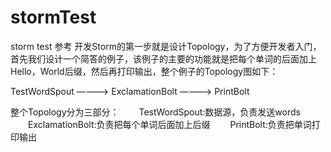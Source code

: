 # stormTest
storm test
参考
开发Storm的第一步就是设计Topology，为了方便开发者入门，首先我们设计一个简答的例子，该例子的主要的功能就是把每个单词的后面加上Hello，World后缀，然后再打印输出，整个例子的Topology图如下：

TestWordSpout ————>  ExclamationBolt ————> PrintBolt

整个Topology分为三部分：
　　TestWordSpout:数据源，负责发送words
　　ExclamationBolt:负责把每个单词后面加上后缀
　　PrintBolt:负责把单词打印输出
